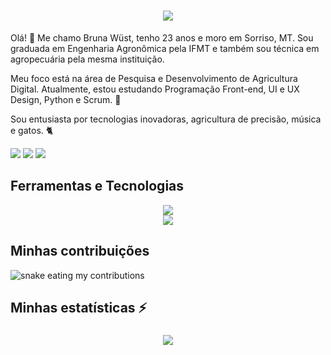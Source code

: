 
<h1 align="center">
    <img src="https://readme-typing-svg.herokuapp.com/?font=Righteous&size=35&center=true&vCenter=true&width=500&height=70&duration=4000&lines=Hi+There!+👋;+I'm+Bruna+Wüst!;" />
</h1>


Olá! :wave:
Me chamo Bruna Wüst, tenho 23 anos e moro em Sorriso, MT. Sou graduada em Engenharia Agronômica pela IFMT e também sou técnica em agropecuária pela mesma instituição.

Meu foco está na área de Pesquisa e Desenvolvimento de Agricultura Digital. Atualmente, estou estudando Programação Front-end, UI e UX Design, Python e Scrum. 	:seedling:

Sou entusiasta por tecnologias inovadoras, agricultura de precisão, música e gatos. :cat2:

<div>
<a href = "brunawustagro@gmail.com"><img loading="lazy" src="https://img.shields.io/badge/Gmail-D14836?style=for-the-badge&logo=gmail&logoColor=white" target="_blank"></a>
<a href="https://www.linkedin.com/in/bruna-gabriele-wust/" target="_blank"><img loading="lazy" src="https://img.shields.io/badge/-LinkedIn-%230077B5?style=for-the-badge&logo=linkedin&logoColor=white" target="_blank"></a>  <img src="https://img.shields.io/badge/Portfolio-FF5722?style=for-the-badge&logo=todoist&logoColor=white" target="_blank" /> 
  
</div>

## Ferramentas e Tecnologias 

<div align="center">
    <img src="https://skillicons.dev/icons?i=github,python,javascript" /><br>
    <img src="https://skillicons.dev/icons?i=r,mysql,html,css,vscode,figma,git" />
</div>


## Minhas contribuições
<img alt="snake eating my contributions" src="https://raw.githubusercontent.com/BrunaWust/BrunaWust/output/github-contribution-grid-snake.svg" />


## Minhas estatísticas ⚡



<h3 align="center">
    <img src="https://readme-typing-svg.herokuapp.com/?font=Righteous&size=25&center=true&vCenter=true&width=500&height=70&duration=4000&lines=Obrigada+pela+visita!+✌️;+Mande-me+uma+messagem+no+Linkedin!;Estou+sempre+disposto+a+colaborar+:)">
</h3>
